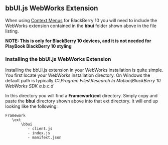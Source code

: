 ## bbUI.js WebWorks Extension

When using [Context Menus](https://github.com/blackberry/bbUI.js/wiki/Context-Menus) for BlackBerry 10 you will need to include the WebWorks
extension contained in the **bbui** folder shown above in the file listing.

**NOTE: This is only for BlackBerry 10 devices, and it is not needed for PlayBook BlackBerry 10 styling**

### Installing the bbUI.js WebWorks Extension

Installing the bbUI.js extension in your WebWorks installation is quite simple.  You first locate your WebWorks installation directory.  On Windows the
default path is typically _C:\Program Files\Research In Motion\BlackBerry 10 WebWorks SDK a.b.c.d_

In this directory you will find a **Framework\ext** directory.  Simply copy and paste the **bbui** directory shown above into that ext directory.  It will end
up looking like the following:

```
Framework
   \ext
       \bbui
	      - client.js
		  - index.js
		  - manifext.json
```